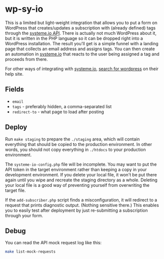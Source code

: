 # wp-sy-io

This is a limited but light-weight integration that allows you to put a form on WordPress that creates/updates a subscription with (already defined) tags through the [systeme.io API](https://developer.systeme.io/reference/api?sa=sa0172651241869e6c56e81cf29bafddb07877696f). There is actually not much WordPress about it, but it is written in the PHP language so it can be dropped right into a WordPress installation. The result you'll get is a simple funnel with a landing page that collects an email address and assigns tags. You can then create an automation in [systeme.io](https://systeme.io/?sa=sa0172651241869e6c56e81cf29bafddb07877696f) that reacts to the user being assigned a tag and proceeds from there.

For other ways of integrating with [systeme.io](https://systeme.io/?sa=sa0172651241869e6c56e81cf29bafddb07877696f), [search for wordpress](https://help.systeme.io/search?query=wordpress&sa=sa0172651241869e6c56e81cf29bafddb07877696f) on their help site.

## Fields

* `email`
* `tags` - preferably hidden, a comma-separated list
* `redirect-to` - what page to load after posting

## Deploy

Run `make staging` to prepare the `./staging` area, which will contain everything that should be copied to the production environment. In other words, you should not copy everything in `./htdocs` to your production environment.

The `systeme-io-config.php` file will be incomplete. You may want to put the API token in the target environment rather than keeping a copy in your development environment. If you delete your local file, it won't be put there again until you wipe and recreate the staging directory as a whole. Deleting your local file is a good way of preventing yourself from overwriting the target file.

If the `add-subscriber.php` script finds a misconfiguration, it will redirect to a request that prints diagnostic output. (Nothing sensitive there.) This enables you to easily test after deployment by just re-submitting a subscription through your form.

## Debug

You can read the API mock request log like this:

```bash
make list-mock-requests
```
